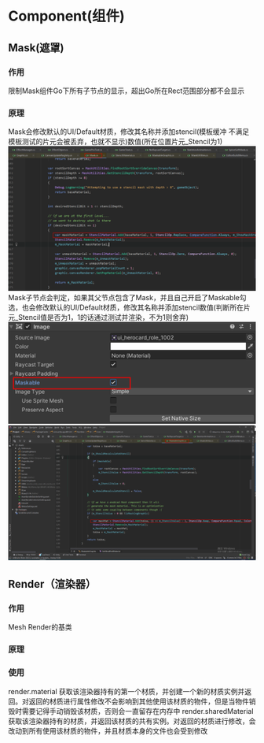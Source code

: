 # Component(组件)
## Mask(遮罩)
### 作用
限制Mask组件Go下所有子节点的显示，超出Go所在Rect范围部分都不会显示
### 原理
Mask会修改默认的UI/Default材质，修改其名称并添加stencil(模板缓冲 不满足模板测试的片元会被丢弃，也就不显示)数值(所在位置片元_Stencil为1)
![Alt text](assets/unity_component/image-1.png)
Mask子节点会判定，如果其父节点包含了Mask，并且自己开启了Maskable勾选，也会修改默认的UI/Default材质，修改其名称并添加stencil数值(判断所在片元_Stencil值是否为1，1的话通过测试并渲染，不为1则舍弃)
![Alt text](assets/unity_component/image-2.png)
![Alt text](assets/unity_component/image-3.png)

## Render（渲染器）
### 作用
Mesh Render的基类
### 原理
### 使用
render.material 获取该渲染器持有的第一个材质，并创建一个新的材质实例并返回。对返回的材质进行属性修改不会影响到其他使用该材质的物件，但是当物件销毁时需要记得手动销毁该材质，否则会一直留存在内存中
render.sharedMaterial 获取该渲染器持有的材质，并返回该材质的共有实例。对返回的材质进行修改，会改动到所有使用该材质的物件，并且材质本身的文件也会受到修改